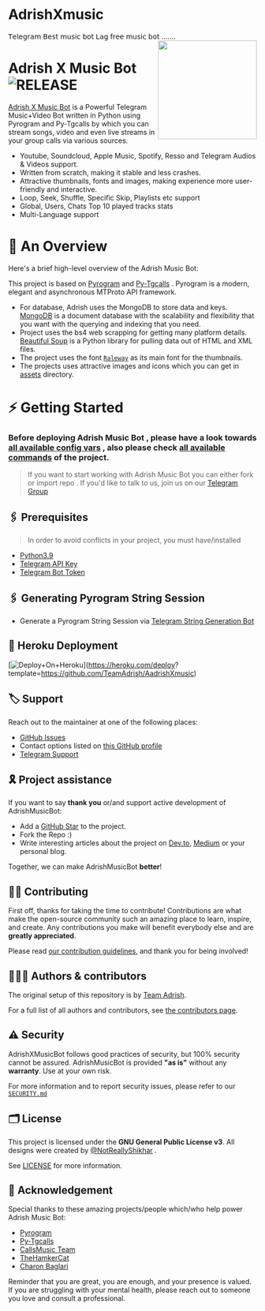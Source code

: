 # AdrishXmusic
𝖳𝖾𝗅𝖾𝗀𝗋𝖺𝗆 𝖡𝖾𝗌𝗍 𝗆𝗎𝗌𝗂𝖼 𝖻𝗈𝗍 𝖫𝖺𝗀 𝖿𝗋𝖾𝖾 𝗆𝗎𝗌𝗂𝖼 𝖻𝗈𝗍 .......
<img src="https://te.legra.ph/file/7ad914c623584a5de931d.jpg" align="right" width="200" height="200"/>

# Adrish X Music Bot <img src="https://img.shields.io/github/v/release/MrAdrish18/AdrishMusic?color=black&logo=github&logoColor=black&style=social" alt="RELEASE">

[Adrish X Music Bot](https://github.com/TeamAdrish/AdrishXMusic) is a Powerful Telegram Music+Video Bot written in Python using Pyrogram and Py-Tgcalls by which you can stream songs, video and even live streams in your group calls via various sources.

* Youtube, Soundcloud, Apple Music, Spotify, Resso and Telegram Audios & Videos support.
* Written from scratch, making it stable and less crashes.
* Attractive thumbnails, fonts and images,  making experience more user-friendly and interactive.
* Loop, Seek, Shuffle, Specific Skip, Playlists etc support
* Global, Users, Chats Top 10 played tracks stats
* Multi-Language support


# 🔗 An Overview

Here's a brief high-level overview of the Adrish Music Bot:

This project is based on [Pyrogram](https://github.com/pyrogram) and [Py-Tgcalls](https://github.com/pytgcalls/pytgcalls) . Pyrogram is a modern, elegant and asynchronous MTProto API framework.

* For database, Adrish uses the MongoDB to store data and keys. [MongoDB](https://www.mongodb.com/) is a document database with the scalability and flexibility that you want with the querying and indexing that you need.
* Project uses the bs4 web scrapping for getting many platform details. [Beautiful Soup](https://www.crummy.com/software/BeautifulSoup/bs4/doc/) is a Python library for pulling data out of HTML and XML files.
* The project uses the font [`Raleway`](../assets/font2.ttf) as its main font for the thumbnails.
* The projects uses attractive images and icons which you can get in [assets](../assets/) directory.




# ⚡️ Getting Started

### Before deploying Adrish Music Bot , please have a look towards [all available config vars](../config/README.md) , also please check [all available commands](../strings/command.yml) of the project.

> If you want to start working with Adrish Music Bot you can either fork or import repo .
> If you'd like to talk to us, join us on our [Telegram Group](https://t.me/AdrishMusicSupport)


## 🖇 Prerequisites

> In order to avoid conflicts in your project, you must have/installed

- [Python3.9](https://www.python.org/downloads/release/python-390/)
- [Telegram API Key](https://docs.pyrogram.org/intro/setup#api-keys)
- [Telegram Bot Token](https://t.me/botfather)


## 🖇 Generating Pyrogram String Session

- Generate a Pyrogram String Session via [Telegram String Generation Bot](https://t.me/YukkiStringBot)


## 🚀 Heroku Deployment

[![Deploy+On+Heroku](https://www.herokucdn.com/deploy/button.svg)](https://heroku.com/deploy?
template=https://github.com/TeamAdrish/AadrishXmusic)


## 🏷 Support

Reach out to the maintainer at one of the following places:

- [GitHub Issues](https://github.com/TeamAdrish/AdrishXmusic/issues/new?assignees=&labels=question&template=SUPPORT_QUESTION.md&title=support%3A+)
- Contact options listed on [this GitHub profile](https://github.com/TeamAdrish)
- [Telegram Support](https://t.me/AdrishMusicSupport)

## 🎗 Project assistance

If you want to say **thank you** or/and support active development of AdrishMusicBot:

- Add a [GitHub Star](https://github.com/MrAdrish18/AdrishMusic) to the project.
- Fork the Repo :)
- Write interesting articles about the project on [Dev.to](https://dev.to/), [Medium](https://medium.com/) or your personal blog.

Together, we can make AdrishMusicBot **better**!

## ✍🏻 Contributing

First off, thanks for taking the time to contribute! Contributions are what make the open-source community such an amazing place to learn, inspire, and create. Any contributions you make will benefit everybody else and are **greatly appreciated**.

Please read [our contribution guidelines](CONTRIBUTING.md), and thank you for being involved!

## 👨🏻‍💻 Authors & contributors

The original setup of this repository is by [Team Adrish](https://github.com/MrAdrish18).

For a full list of all authors and contributors, see [the contributors page](https://github.com/MrAdrish/AdridhMusic/contributors).

## ⚠️ Security

AdrishXMusicBot follows good practices of security, but 100% security cannot be assured. AdrishMusicBot is provided **"as is"** without any **warranty**. Use at your own risk.

For more information and to report security issues, please refer to our [`SECURITY.md`](SECURITY.md)


## 🗂 License

This project is licensed under the **GNU General Public License v3**. All designs were created by [@NotReallyShikhar](https://github.com/NotReallyShikhar) .

See [LICENSE](../LICENSE) for more information.

## 📑 Acknowledgement

Special thanks to these amazing projects/people which/who help power Adrish Music Bot:

- [Pyrogram](https://github.com/pyrogram/pyrogram)
- [Py-Tgcalls](https://github.com/pytgcalls/pytgcalls)
- [CallsMusic Team](https://github.com/Callsmusic)
- [TheHamkerCat](https://github.com/TheHamkerCat)
- [Charon Baglari](https://github.com/XCBv021)


Reminder that you are great, you are enough, and your presence is valued. If you are struggling with your mental health, please reach out to someone you love and consult a professional.
